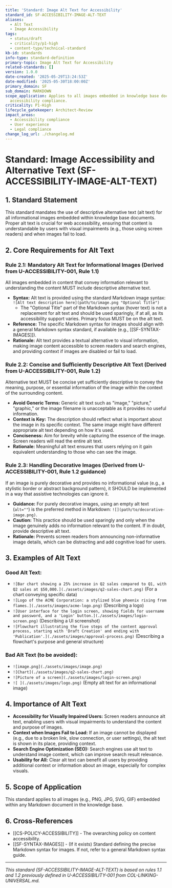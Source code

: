 ```yaml
---
title: 'Standard: Image Alt Text for Accessibility'
standard_id: SF-ACCESSIBILITY-IMAGE-ALT-TEXT
aliases:
  - Alt Text
  - Image Accessibility
tags:
  - status/draft
  - criticality/p1-high
  - content-type/technical-standard
kb-id: standards
info-type: standard-definition
primary-topic: Image Alt Text for Accessibility
related-standards: []
version: 1.0.0
date-created: '2025-05-29T13:24:53Z'
date-modified: '2025-05-30T18:00:00Z'
primary_domain: SF
sub_domain: MARKDOWN
scope_application: Applies to all images embedded in knowledge base documents to ensure
  accessibility compliance.
criticality: P1-High
lifecycle_gatekeeper: Architect-Review
impact_areas:
  - Accessibility compliance
  - User experience
  - Legal compliance
change_log_url: ./changelog.md
---
```

# Standard: Image Accessibility and Alternative Text (SF-ACCESSIBILITY-IMAGE-ALT-TEXT)

## 1. Standard Statement

This standard mandates the use of descriptive alternative text (alt text) for all informational images embedded within knowledge base documents. Proper alt text is crucial for web accessibility, ensuring that content is understandable by users with visual impairments (e.g., those using screen readers) and when images fail to load.

## 2. Core Requirements for Alt Text

### Rule 2.1: Mandatory Alt Text for Informational Images (Derived from U-ACCESSIBILITY-001, Rule 1.1)
All images embedded in content that convey information relevant to understanding the content MUST include descriptive alternative text.
*   **Syntax:** Alt text is provided using the standard Markdown image syntax: `![Alt text description here](path/to/image.png "Optional Title")`
    *   The "Optional Title" part of the Markdown syntax (hover text) is not a replacement for alt text and should be used sparingly, if at all, as its accessibility support varies. Primary focus MUST be on the alt text.
*   **Reference:** The specific Markdown syntax for images should align with a general Markdown syntax standard, if available (e.g., [[SF-SYNTAX-IMAGES]]).
*   **Rationale:** Alt text provides a textual alternative to visual information, making image content accessible to screen readers and search engines, and providing context if images are disabled or fail to load.

### Rule 2.2: Concise and Sufficiently Descriptive Alt Text (Derived from U-ACCESSIBILITY-001, Rule 1.2)
Alternative text MUST be concise yet sufficiently descriptive to convey the meaning, purpose, or essential information of the image within the context of the surrounding content.
*   **Avoid Generic Terms:** Generic alt text such as "image," "picture," "graphic," or the image filename is unacceptable as it provides no useful information.
*   **Context is Key:** The description should reflect what is important about the image in its specific context. The same image might have different appropriate alt text depending on how it's used.
*   **Conciseness:** Aim for brevity while capturing the essence of the image. Screen readers will read the entire alt text.
*   **Rationale:** Meaningful alt text ensures that users relying on it gain equivalent understanding to those who can see the image.

### Rule 2.3: Handling Decorative Images (Derived from U-ACCESSIBILITY-001, Rule 1.2 guidance)
If an image is purely decorative and provides no informational value (e.g., a stylistic border or abstract background pattern), it SHOULD be implemented in a way that assistive technologies can ignore it.
*   **Guidance:** For purely decorative images, using an empty alt text (`alt=""`) is the preferred method in Markdown: `![](path/to/decorative-image.png)`.
*   **Caution:** This practice should be used sparingly and only when the image genuinely adds no information relevant to the content. If in doubt, provide descriptive alt text.
*   **Rationale:** Prevents screen readers from announcing non-informative image details, which can be distracting and add cognitive load for users.

## 3. Examples of Alt Text

### Good Alt Text:
*   `![Bar chart showing a 25% increase in Q2 sales compared to Q1, with Q2 sales at $50,000.](./assets/images/q2-sales-chart.png)` (For a chart conveying specific data)
*   `![Logo of the ACME Corporation: a stylized blue phoenix rising from flames.](./assets/images/acme-logo.png)` (Describing a logo)
*   `![User interface for the login screen, showing fields for username and password, and a 'Login' button.](./assets/images/login-screen.png)` (Describing a UI screenshot)
*   `![Flowchart illustrating the five steps of the content approval process, starting with 'Draft Creation' and ending with 'Publication'.](./assets/images/approval-process.png)` (Describing a flowchart's purpose and general structure)

### Bad Alt Text (to be avoided):
*   `![image.png](./assets/images/image.png)`
*   `![Chart](./assets/images/q2-sales-chart.png)`
*   `![Picture of a screen](./assets/images/login-screen.png)`
*   `![ ](./assets/images/logo.png)` (Empty alt text for an informational image)

## 4. Importance of Alt Text

*   **Accessibility for Visually Impaired Users:** Screen readers announce alt text, enabling users with visual impairments to understand the content and purpose of images.
*   **Context when Images Fail to Load:** If an image cannot be displayed (e.g., due to a broken link, slow connection, or user settings), the alt text is shown in its place, providing context.
*   **Search Engine Optimization (SEO):** Search engines use alt text to understand image content, which can improve search result relevance.
*   **Usability for All:** Clear alt text can benefit all users by providing additional context or information about an image, especially for complex visuals.

## 5. Scope of Application

This standard applies to all images (e.g., PNG, JPG, SVG, GIF) embedded within any Markdown document in the knowledge base.

## 6. Cross-References
- [[CS-POLICY-ACCESSIBILITY]] - The overarching policy on content accessibility.
- [[SF-SYNTAX-IMAGES]] - (If it exists) Standard defining the precise Markdown syntax for images. If not, refer to a general Markdown syntax guide.

---
*This standard (SF-ACCESSIBILITY-IMAGE-ALT-TEXT) is based on rules 1.1 and 1.2 previously defined in U-ACCESSIBILITY-001 from COL-LINKING-UNIVERSAL.md.*
